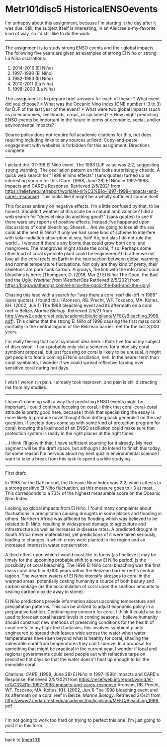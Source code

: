 # Metr101disc5 HistoricalENSOevents

I'm unhappy about this assignment, because I'm starting it the day after it was due.  Still, the subject itself is interesting, in an Aleicree's-my-favorite kind of way, so I'd still like to do the work.

---
The assignment is to study strong ENSO events and their global impacts.  The following five years are given as examples of strong El Niño or strong La Niña oscillations:
1. 2014-2016 (El Niño)
2. 1997-1998 (El Niño)
3. 1982-1983 (El Niño)
4. 2010-2011 (La Niña)
5. 1998-2000 (La Niña)

The assignment is to prepare brief answers for each of these:
    * What event did you choose?
    * What was the Oceanic Nino Index (ONI) number (-3 to 3) for DJF of the last year of the event?
    * What were two global impacts (such as on economies, livelihoods, crops, or cyclones)?
    * How might predicting ENSO events be important in the future in terms of economic, social, and/or environmental impacts?

Source policy does not require full academic citations for this, but does requiring including links to any sources utilized.  Copy-and-paste engagement with websites is forbidden for this assignment.  Directions complete.

---
I picked the '07-'98 El Niño event.  The 1998 DJF value was 2.2, suggesting strong warming.  The oscillation pattern on this looks surprisingly chaotic.  A quick web search for "1998 el nino effects" (sans quotes) turned up an interesting source for this (Care.  (1998, June 28)  El Niño in 1997-1998: Impacts and CARE's Response.  Retrieved 2/5/2021 from https://reliefweb.int/report/world/el-ni%C3%B1o-1997-1998-impacts-and-cares-response).  This looks like it might be a wholly sufficient source itself.

This focuses entirely on negative effects.  I'm a little confused by that, to be honest.  Shouldn't weather at this scale be a natural ambivalence?  I did a web search for "does el nino do anything good?" (sans quotes) to see if there were any reports of positive effects.  Instead I've happened upon discussions of coral bleaching.  Sheesh...  Are we going to lose all the sea coral at the next El Niño?  If only we had some kind of scheme to interfere with solar radiation absorption at sea, hah!  Ah, but alas I do not rule the world...  I wonder if there's any biome that could grow both coral and mangroves.  The mangroves might shade the coral, if so.  Perhaps some other kind of coral symbiote plant could be engineered?  I'd rather we not lose all the coral reefs on Earth in the intersection between global warming and normal temperature fluctuations.  Not only are they kind of pretty, their skeletons are pure sunk carbon.  Anyways, the link with the info about coral bleachins is here: (Thompson, D.  (2016, Mar 2)  El Niño: The Good, the Bad and the Ugly.  *Weather from WeatherOps*  Retrieved 2/5/2021 from https://blog.weatherops.com/el-nino-the-good-the-bad-and-the-ugly).


Chasing this lead with a search for "was there a coral reef die-off in 1998" (sans quotes), I found this: (Aronson, RB.  Precht, WF.  Toscano, MA.  Koltes, KH.  (2002, Jun 1)  The 1998 bleaching event and its aftermath on a coral reef in Belize.  *Marine Biology*.  Retrieved 2/5/21 from http://www2.cedarcrest.edu/academic/bio/jcigliano/MFEC/Bleaching_1998.pdf).  This claims that the strong El Niño of 1998 causing the first mass coral mortality in the central lagoon of the Belizean barrier reef for the last 3,000 years.

I'm really feeling that coral symbiont idea here.  I think I've found my subject of discussion - I can probably only slot a sentence for a blue sky coral symbiont proposal, but just focusing on coral is likely to be unusual.  It might get people to fear a coming El Niño oscillation, heh.  In the nearer term than coral symbionts, I wonder if we could spread reflective tarping over sensitive coral during hot days.

---
I wish I weren't in pain.  I already took naproxen, and pain is still distracting me from my studies.

---
I haven't come up with a way that predicting ENSO events might be important.  I could continue focusing on coral.  I think that coral-coral-coral attitude is pretty good here, because I think that specializing the essay is more likely to produce novel thought than drifting back generalist on the last question.  If society does come up with some kind of protection program for coral, knowing the likelihood of an ENSO oscillation could make sure that protection system is ready in the right places at the right times.


...I think I'll go with that.  I have sufficient sourcing for it already.  My next segment will be the draft space, but although I do intend to finish this today, for some reason I'm nervous about my next quiz in environmental science  I want to take a break from this task to spend a while studying.

---
First draft:

In 1998 for the DJF period, the Oceanic Nino Index was 2.2, which attests to a strong positive El Niño fluctuation, as this measure goes to +3 at most.  This corresponds to a 73% of the highest measurable score on the Oceanic Nino Index.

Looking up global impacts from El Niño, I found many complaints about fluctuations in precipitation causing droughts in some places and flooding in others.  Northern Africa was afflicted by flooding which was believed to be related to El Niño, resulting in widespread damage to agriculture and infrastructure as well as increases in disease rates.  A predicted drought in South Africa never materialized, yet predictions of it were taken seriously, leading to changes in which crops were planted in the region and an increased interest in water conservation.

A third effect upon which I would most like to focus (as I believe it may be timely for the upcoming probable shift to a new El Niño period) is the possibility of coral bleaching.  The 1998 El Niño coral bleaching was the first mass coral death in 3,000 years within the Belizean barrier reef's central lagoon.  The warmed waters of El Niño intensify stresses to coral in the warmed areas, potentially costing humanity a source of both beauty and carbon sinkage (as the accumulation of coral upon the seafloor amounts to sealing carbon dioxide away in stone).  

El Niño predictions provide information about upcoming temperature and precipitation patterns.  This can be utilized to adjust economic policy in a preparative fashion.  Continuing my concern for coral, I think it could also be used to forecast coral hazard levels in coming seasons.  I believe humanity should construct new methods of preserving conditions for the health of coral reefs.  In my high-tech fantasies, this involves symbiont plants engineered to spread their leaves wide across the water when water temperatures have risen beyond what is healthy for coral, shading the vulnerable coral from temperatures they can't survive.  In a proposal for something that might be practical in the current year, I wonder if local and regional governments could send people out with reflective tarps on predicted hot days so that the water doesn't heat up enough to kill the immobile coral.

Citations:
*CARE*.  (1998, June 28)  El Niño in 1997-1998: Impacts and CARE's Response.  Retrieved 2/5/2021 from https://reliefweb.int/report/world/el-ni%C3%B1o-1997-1998-impacts-and-cares-response
Aronson, RB.  Precht, WF.  Toscano, MA.  Koltes, KH.  (2002, Jun 1)  The 1998 bleaching event and its aftermath on a coral reef in Belize.  *Marine Biology*.  Retrieved 2/5/21 from http://www2.cedarcrest.edu/academic/bio/jcigliano/MFEC/Bleaching_1998.pdf

---
I'm not going to work too hard on trying to perfect this one.  I'm just going to post it in this form.

---
back to [[metr101]]

[//begin]: # "Autogenerated link references for markdown compatibility"
[metr101]: metr101 "METR101"
[//end]: # "Autogenerated link references"